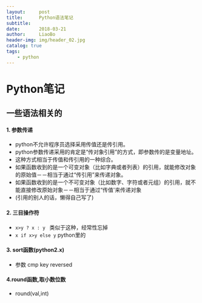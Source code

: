 ```yaml
---
layout:     post
title:      Python语法笔记
subtitle:   
date:       2018-03-21
author:     LiaoBo
header-img: img/header_02.jpg
catalog: true
tags:
    - python
---
```


# Python笔记
## 一些语法相关的

#### 1. 参数传递
- python不允许程序员选择采用传值还是传引用。
- python参数传递采用的肯定是“传对象引用”的方式，即参数传的是变量地址。
- 这种方式相当于传值和传引用的一种综合。
- 如果函数收到的是一个可变对象（比如字典或者列表）的引用，就能修改对象的原始值－－相当于通过“传引用”来传递对象。
- 如果函数收到的是一个不可变对象（比如数字、字符或者元组）的引用，就不能直接修改原始对象－－相当于通过“传值'来传递对象
- (引用的别人的话，懒得自己写了)

#### 2. 三目操作符
- ```x>y ? x : y ``` 类似于这种，经常性忘掉
- ```x if x>y else y``` python里的

#### 3. sort函数(python2.x)
- 参数 cmp key reversed

#### 4.round函数,取小数位数
- round(val,int)